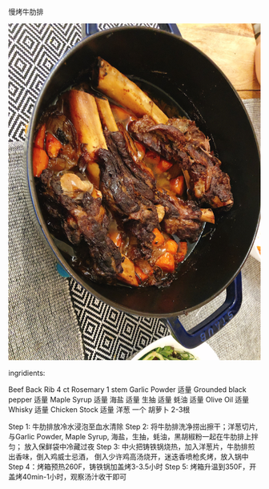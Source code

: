 慢烤牛肋排


<img src="../photos/慢烤牛肋排.JPG" rotate="270" alt="drawing" width="800"/>

ingridients: 

Beef Back Rib			4 ct
Rosemary		   	    1 stem
Garlic Powder			适量
Grounded black pepper   适量
Maple Syrup				适量
海盐						适量
生抽						适量
蚝油						适量
Olive Oil				适量
Whisky					适量
Chicken Stock			适量
洋葱						一个
胡萝卜					2-3根

Step 1: 牛肋排放冷水浸泡至血水清除
Step 2: 将牛肋排洗净捞出擦干；洋葱切片, 与Garlic Powder, Maple Syrup, 海盐，生抽，蚝油，黑胡椒粉一起在牛肋排上拌匀； 放入保鲜袋中冷藏过夜
Step 3: 中火把铸铁锅烧热，加入洋葱片，牛肋排煎出香味，倒入鸡威士忌酒， 倒入少许鸡高汤烧开，迷迭香喷枪炙烤，放入锅中
Step 4：烤箱预热260F，铸铁锅加盖烤3-3.5小时
Step 5: 烤箱升温到350F，开盖烤40min-1小时，观察汤汁收干即可
